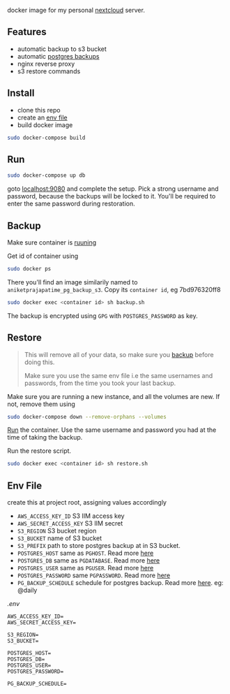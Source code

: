 docker image for my personal [nextcloud](https://nextcloud.com/) server.

## Features
- automatic backup to s3 bucket
- automatic [postgres backups](https://github.com/eeshugerman/postgres-backup-s3)
- nginx reverse proxy
- s3 restore commands

## Install

+ clone this repo
+ create an [env file](#env_file)
+ build docker image
```bash
sudo docker-compose build
```

## Run

```bash
sudo docker-compose up db
```

goto [localhost:9080](http://localhost:9080) and complete the setup.
Pick a strong username and password, because the backups will be locked to it.
You'll be required to enter the same password during restoration.


## Backup

Make sure container is [ruuning](#run)

Get id of container using

```bash
sudo docker ps
```

There you'll find an image similarily named to `aniketprajapatime_pg_backup_s3`.
Copy its `container id`, eg 7bd976320ff8

```bash
sudo docker exec <container id> sh backup.sh 
```

The backup is encrypted using `GPG` with `POSTGRES_PASSWORD` as key.

## Restore

> This will remove all of your data, so make sure you [backup](#backup) before doing this.
> 
> Make sure you use the same env file i.e the same usernames and passwords, from the time you took your last backup.

Make sure you are running a new instance, and all the volumes are new.
If not, remove them using

```bash
sudo docker-compose down --remove-orphans --volumes
```

[Run](#run) the container. Use the same username and password you had at the time of taking the backup.

Run the restore script.

```bash
sudo docker exec <container id> sh restore.sh 
```

## Env File

create this at project root, assigning values accordingly

- `AWS_ACCESS_KEY_ID` S3 IIM access key
- `AWS_SECRET_ACCESS_KEY` S3 IIM secret
- `S3_REGION` S3 bucket region
- `S3_BUCKET` name of S3 bucket
- `S3_PREFIX` path to store postgres backup at in S3 bucket.
- `POSTGRES_HOST` same as `PGHOST`. Read more [here](https://www.postgresql.org/docs/9.1/libpq-envars.html) 
- `POSTGRES_DB` same as `PGDATABASE`. Read more [here](https://www.postgresql.org/docs/9.1/libpq-envars.html) 
- `POSTGRES_USER` same as `PGUSER`. Read more [here](https://www.postgresql.org/docs/9.1/libpq-envars.html) 
- `POSTGRES_PASSWORD` same `PGPASSWORD`. Read more [here](https://www.postgresql.org/docs/9.1/libpq-envars.html) 
- `PG_BACKUP_SCHEDULE` schedule for postgres backup. Read more [here](https://pkg.go.dev/github.com/robfig/cron#hdr-Predefined_schedules). eg: @daily


*.env*
```env
AWS_ACCESS_KEY_ID=
AWS_SECRET_ACCESS_KEY=

S3_REGION=
S3_BUCKET=

POSTGRES_HOST=
POSTGRES_DB=
POSTGRES_USER=
POSTGRES_PASSWORD=

PG_BACKUP_SCHEDULE=
```
